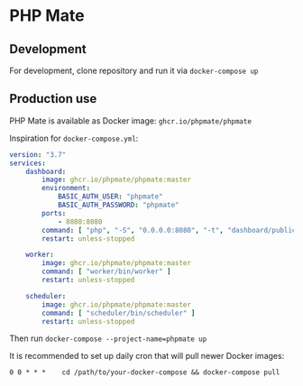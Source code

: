 # PHP Mate

## Development

For development, clone repository and run it via `docker-compose up`


## Production use

PHP Mate is available as Docker image: `ghcr.io/phpmate/phpmate`

Inspiration for `docker-compose.yml`:

```yaml
version: "3.7"
services:
    dashboard:
        image: ghcr.io/phpmate/phpmate:master
        environment:
            BASIC_AUTH_USER: "phpmate"
            BASIC_AUTH_PASSWORD: "phpmate"
        ports:
            - 8080:8080
        command: [ "php", "-S", "0.0.0.0:8080", "-t", "dashboard/public" ]
        restart: unless-stopped

    worker:
        image: ghcr.io/phpmate/phpmate:master
        command: [ "worker/bin/worker" ]
        restart: unless-stopped

    scheduler:
        image: ghcr.io/phpmate/phpmate:master
        command: [ "scheduler/bin/scheduler" ]
        restart: unless-stopped
```

Then run `docker-compose --project-name=phpmate up`

It is recommended to set up daily cron that will pull newer Docker images:
```
0 0 * * *    cd /path/to/your-docker-compose && docker-compose pull
```
